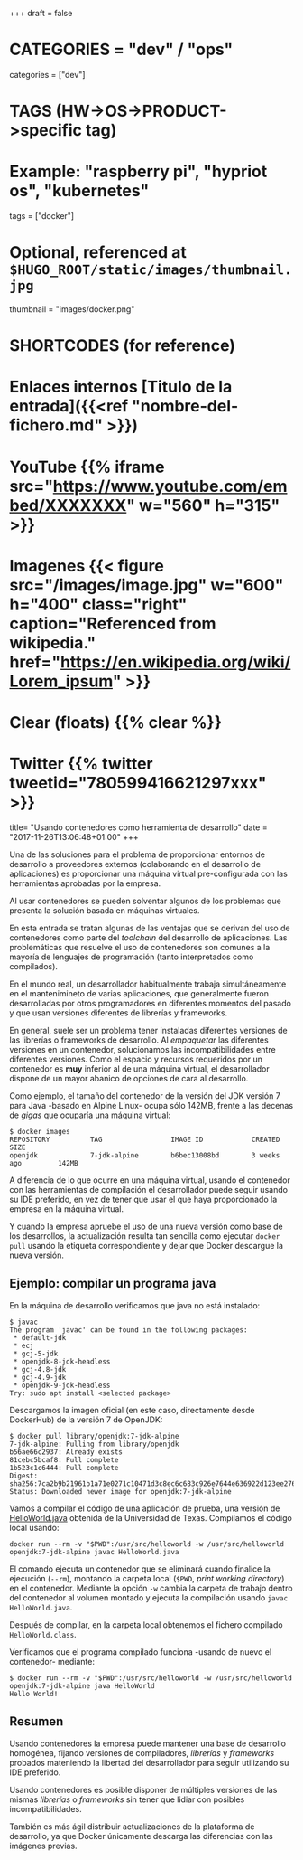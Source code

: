 +++
draft = false

# CATEGORIES = "dev" / "ops"
categories = ["dev"]
# TAGS (HW->OS->PRODUCT->specific tag)
# Example: "raspberry pi", "hypriot os", "kubernetes"

tags = ["docker"]

# Optional, referenced at `$HUGO_ROOT/static/images/thumbnail.jpg`
thumbnail = "images/docker.png"

# SHORTCODES (for reference)

# Enlaces internos [Titulo de la entrada]({{<ref "nombre-del-fichero.md" >}})

# YouTube {{% iframe src="https://www.youtube.com/embed/XXXXXXX" w="560" h="315" >}}
# Imagenes {{< figure src="/images/image.jpg" w="600" h="400" class="right" caption="Referenced from wikipedia." href="https://en.wikipedia.org/wiki/Lorem_ipsum" >}}
# Clear (floats) {{% clear %}}
# Twitter {{% twitter tweetid="780599416621297xxx" >}}

title=  "Usando contenedores como herramienta de desarrollo"
date = "2017-11-26T13:06:48+01:00"
+++

Una de las soluciones para el problema de proporcionar entornos de desarrollo a proveedores externos (colaborando en el desarrollo de aplicaciones) es proporcionar una máquina virtual pre-configurada con las herramientas aprobadas por la empresa.

Al usar contenedores se pueden solventar algunos de los problemas que presenta la solución basada en máquinas virtuales.

En esta entrada se tratan algunas de las ventajas que se derivan del uso de contenedores como parte del _toolchain_ del desarrollo de aplicaciones. Las problemáticas que resuelve el uso de contenedores son comunes a la mayoría de lenguajes de programación (tanto interpretados como compilados).

<!--more-->

En el mundo real, un desarrollador habitualmente trabaja simultáneamente en el mantenimineto de varias aplicaciones, que generalmente fueron desarrolladas por otros programadores en diferentes momentos del pasado y que usan versiones diferentes de librerías y frameworks.

En general, suele ser un problema tener instaladas diferentes versiones de las librerías o frameworks de desarrollo. Al _empaquetar_ las diferentes versiones en un contenedor, solucionamos las incompatibilidades entre diferentes versiones. Como el espacio y recursos requeridos por un contenedor es **muy** inferior al de una máquina virtual, el desarrollador dispone de un mayor abanico de opciones de cara al desarrollo.

Como ejemplo, el tamaño del contenedor de la versión del JDK versión 7 para Java -basado en Alpine Linux- ocupa sólo 142MB, frente a las decenas de _gigas_ que ocuparía una máquina virtual:

```shell
$ docker images
REPOSITORY          TAG                 IMAGE ID            CREATED             SIZE
openjdk             7-jdk-alpine        b6bec13008bd        3 weeks ago         142MB
```

A diferencia de lo que ocurre en una máquina virtual, usando el contenedor con las herramientas de compilación el desarrollador puede seguir usando su IDE preferido, en vez de tener que usar el que haya proporcionado la empresa en la máquina virtual.

Y cuando la empresa apruebe el uso de una nueva versión como base de los desarrollos, la actualización resulta tan sencilla como ejecutar `docker pull` usando la etiqueta correspondiente y dejar que Docker descargue la nueva versión.

## Ejemplo: compilar un programa java

En la máquina de desarrollo verificamos que java no está instalado:

```shell
$ javac
The program 'javac' can be found in the following packages:
 * default-jdk
 * ecj
 * gcj-5-jdk
 * openjdk-8-jdk-headless
 * gcj-4.8-jdk
 * gcj-4.9-jdk
 * openjdk-9-jdk-headless
Try: sudo apt install <selected package>
```

Descargamos la imagen oficial (en este caso, directamente desde DockerHub) de la versión 7 de OpenJDK:

```shell
$ docker pull library/openjdk:7-jdk-alpine
7-jdk-alpine: Pulling from library/openjdk
b56ae66c2937: Already exists
81cebc5bcaf8: Pull complete
1b523c1c6444: Pull complete
Digest: sha256:7ca2b9b21961b1a71e0271c10471d3c8ec6c683c926e7644e636922d123ee276
Status: Downloaded newer image for openjdk:7-jdk-alpine
```

Vamos a compilar el código de una aplicación de prueba, una versión de [HelloWorld.java](https://www.cs.utexas.edu/~scottm/cs307/javacode/codeSamples/HelloWorld.java) obtenida de la Universidad de Texas. Compilamos el código local usando:

```shell
docker run --rm -v "$PWD":/usr/src/helloworld -w /usr/src/helloworld openjdk:7-jdk-alpine javac HelloWorld.java
```

El comando ejecuta un contenedor que se eliminará cuando finalice la ejecución (`--rm`), montando la carpeta local (`$PWD`, _print working directory_) en el contenedor. Mediante la opción `-w` cambia la carpeta de trabajo dentro del contenedor al volumen montado y ejecuta la compilación usando `javac HelloWorld.java`.

Después de compilar, en la carpeta local obtenemos el fichero compilado `HelloWorld.class`.

Verificamos que el programa compilado funciona -usando de nuevo el contenedor- mediante:

```shell
$ docker run --rm -v "$PWD":/usr/src/helloworld -w /usr/src/helloworld openjdk:7-jdk-alpine java HelloWorld
Hello World!
```

## Resumen

Usando contenedores la empresa puede mantener una base de desarrollo homogénea, fijando versiones de compiladores, _librerías_ y _frameworks_ probados mateniendo la libertad del desarrollador para seguir utilizando su IDE preferido.

Usando contenedores es posible disponer de múltiples versiones de las mismas _librerías_ o _frameworks_ sin tener que lidiar con posibles incompatibilidades.

También es más ágil distribuir actualizaciones de la plataforma de desarrollo, ya que Docker únicamente descarga las diferencias con las imágenes previas.